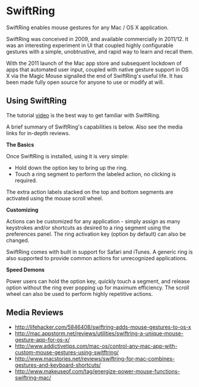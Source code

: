 SwiftRing
=========

SwiftRing enables mouse gestures for any Mac / OS X application. 

SwiftRing was conceived in 2009, and available commercially in 2011/12. It was an interesting experiment in UI that coupled highly configurable gestures with a simple, unobtrustive, and rapid way to learn and recall them. 

With the 2011 launch of the Mac app store and subsequent lockdown of apps that automated user input, coupled with
native gesture support in OS X via the Magic Mouse signalled the end of SwiftRing's useful life. It has been made fully
open source for anyone to use or modify at will.

Using SwiftRing
---------------

The tutorial [video](http://www.youtube.com/watch?v=Bs338wL_mX0) is the best way to get familiar with SwiftRing. 

A brief summary of SwiftRing's capabilities is below. Also see the media links for in-depth reviews.

**The Basics**

 Once SwiftRing is installed, using it is very simple:
 
* Hold down the option key to bring up the ring.
* Touch a ring segment to perform the labeled action, no clicking is required.

 The extra action labels stacked on the top and bottom segments are activated using the mouse scroll wheel. 

**Customizing**

 Actions can be customized for any application - simply assign as many keystrokes and/or shortcuts as desired 
 to a ring segment using the preferences panel. The ring activation key (option by default) can also be changed.

 SwiftRing comes with built in support for Safari and iTunes. A generic ring is also supported to provide common actions  for unrecognized applications.

**Speed Demons**
 
 Power users can hold the option key, quickly touch a segment, and release option without the ring ever
 popping up for maximum efficiency. The scroll wheel can also be used to perform highly repetitive actions.


Media Reviews
-------------

* http://lifehacker.com/5846408/swiftring-adds-mouse-gestures-to-os-x
* http://mac.appstorm.net/reviews/utilities/swiftring-a-unique-mouse-gesture-app-for-os-x/
* http://www.addictivetips.com/mac-os/control-any-mac-app-with-custom-mouse-gestures-using-switftring/
* http://www.macstories.net/reviews/swiftring-for-mac-combines-gestures-and-keyboard-shortcuts/
* http://www.makeuseof.com/tag/energize-power-mouse-functions-swiftring-mac/
